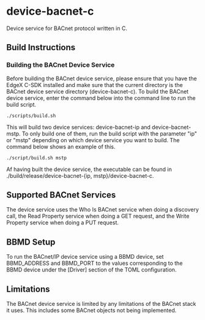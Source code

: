 # device-bacnet-c
Device service for BACnet protocol written in C.

## Build Instructions

### Building the BACnet Device Service
Before building the BACnet device service, please ensure
that you have the EdgeX C-SDK installed and make sure that
the current directory is the BACnet device service directory
(device-bacnet-c). To build the BACnet device service, enter
the command below into the command line to run the build
script.

	./scripts/build.sh

This will build two device services: device-bacnet-ip and
device-bacnet-mstp. To only build one of them, run the
build script with the parameter "ip" or "mstp" depending
on which device service you want to build. The command below
shows an example of this.

	./script/build.sh mstp

Af having built the device service, the executable can be
found in ./build/release/device-bacnet-{ip,
mstp}/device-bacnet-c.

## Supported BACnet Services
The device service uses the Who Is BACnet service when doing
a discovery call, the Read Property service when doing a GET
request, and the Write Property service when doing a PUT
request.

## BBMD Setup
To run the BACnet/IP device service using a BBMD device, set
BBMD\_ADDRESS and BBMD\_PORT to the values corresponding to 
the BBMD device under the [Driver] section of the TOML
configuration.

## Limitations
The BACnet device service is limited by any limitations of
the BACnet stack it uses. This includes some BACnet objects
not being implemented.
